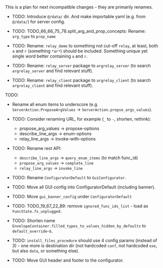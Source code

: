 
This is a plan for next incompatible changes - they are primarily renames.

*   TODO: Introduce `@/data/` dir. And make importable yaml (e.g. from `@/data/`) for server config.

*   TODO: TODO_66_66_75_78.split_arg_and_prop_concepts: Rename: `arg_type` to `prop_name`

*   TODO: Rename: `relay_demo` to something not cut-off `relay`, at least, both `a` and `r` (something `*ar*`) should be included.
          Something unique yet single word better containing `a` and `r`.

*   TODO: Rename: `relay_server` package to `argrelay_server` (to search `argrelay_server` and find relevant stuff).
*   TODO: Rename: `relay_client` package to `argrelay_client` (to search `argrelay_client` and find relevant stuff).

TODO:
*   Rename all enum items to underscore (e.g. `ServerAction.ProposeArgValues` -> `ServerAction.propse_args_values`).
*   TODO: Consider renaming URL, for example (`_` to `-`, shorten, rethink):
    *   propose_arg_values -> propose-options
    *   describe_line_args -> enum-options
    *   relay_line_args -> invoke-with-options
*   TODO: Rename rest API:
    *   `describe_line_args` -> `query_enum_items` (to match func_id)
    *   `propose_arg_values` -> `complete_line`
    *   `relay_line_args` -> `invoke_line`

*   TODO: Rename `ConfiguratorDefault` to `GuiConfigurator`.
*   TODO: Move all GUI config into ConfiguratorDefault (including banner).
*   TODO: Move `gui_banner_config` under `ConfiguratorDefault`

*   TODO: TODO_19_67_22_89: remove `ignored_func_ids_list` - load as `FuncState.fs_unplugged`.

*   TODO: Shorten name `EnvelopeContainer.filled_types_to_values_hidden_by_defaults` to `default_override`-s.

*   TODO: `install_files_procedure` should use 4 config params (instead of 3) - one more is destination dir (not hardcoded `conf`, not hardcoded `exe`, but also `data`, or something else).

*   TODO: Move GUI header and footer to the configurator.
